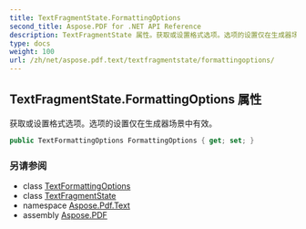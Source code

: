 ```yaml
---
title: TextFragmentState.FormattingOptions
second_title: Aspose.PDF for .NET API Reference
description: TextFragmentState 属性。获取或设置格式选项。选项的设置仅在生成器场景中有效
type: docs
weight: 100
url: /zh/net/aspose.pdf.text/textfragmentstate/formattingoptions/
---
```

## TextFragmentState.FormattingOptions 属性

获取或设置格式选项。选项的设置仅在生成器场景中有效。

```csharp
public TextFormattingOptions FormattingOptions { get; set; }
```

### 另请参阅

* class [TextFormattingOptions](../../textformattingoptions/)
* class [TextFragmentState](../)
* namespace [Aspose.Pdf.Text](../../../aspose.pdf.text/)
* assembly [Aspose.PDF](../../../)